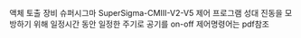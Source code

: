 액체 토출 장비 슈퍼시그마 SuperSigma-CMIII-V2-V5 제어 프로그램
성대 진동을 모방하기 위해 일정시간 동안 일정한 주기로 공기를 on-off
제어명령어는 pdf참조
